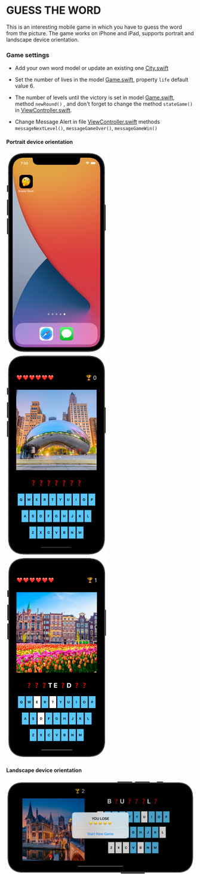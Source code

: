 # GUESS THE WORD

This is an interesting mobile game in which you have to guess the word from the picture. The game works on iPhone and iPad, supports portrait  and landscape device orientation.

### Game settings
- Add your own word model or update an existing one <a href="https://github.com/lgreydev/GuessWord/blob/main/GuessWord/City.swift" rel="City.swift" target="_blank">City.swift</a>

- Set the number of lives in the model <a href="https://github.com/lgreydev/GuessWord/blob/main/GuessWord/Game.swift" rel="Game.swift" target="_blank">Game.swift</a>, property  `life`  default value 6.

- The number of levels until the victory is set in model <a href="https://github.com/lgreydev/GuessWord/blob/main/GuessWord/Game.swift" rel="Game.swift" target="_blank">Game.swift</a>, method  `newRound()` ,  and don't forget to change the method `stateGame()`  in <a href="https://github.com/lgreydev/GuessWord/blob/main/GuessWord/ViewController.swift" rel="ViewController.swift" target="_blank">ViewController.swift</a>.

- Change Message Alert in file <a href="https://github.com/lgreydev/GuessWord/blob/main/GuessWord/ViewController.swift" rel="ViewController.swift" target="_blank">ViewController.swift</a> methods `messageNextLevel()`, `messageGameOver()`, `messageGameWin()`


#### Portrait device orientation
<img src="https://github.com/lgreydev/GuessWord/blob/main/Screenshot/screenshot-001.png" width="270"><img src="https://github.com/lgreydev/GuessWord/blob/main/Screenshot/screenshot-002.png" width="270"><img src="https://github.com/lgreydev/GuessWord/blob/main/Screenshot/screenshot-003.png" width="270">

#### Landscape device orientation
<img src="https://github.com/lgreydev/GuessWord/blob/main/Screenshot/screenshot-004.png" hight="190">

